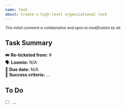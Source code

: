 ```yaml
---
name: Task
about: Create a high-level organizational task
---
```


<sup>_This initial comment is collaborative and open to modification by all._</sup>
## Task Summary

🎟️ **Re-ticketed from:** #  
🗣 **Loomio:** N/A  
📅 **Due date:** N/A  
🎯 **Success criteria:** ...  

## To Do

- [ ] ...

